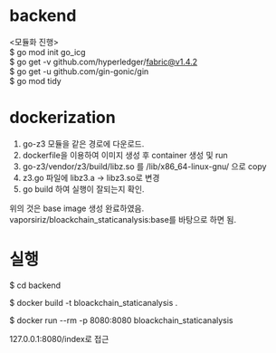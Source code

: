 # backend
<모듈화 진행>  
$ go mod init go_icg  
$ go get -v github.com/hyperledger/fabric@v1.4.2  
$ go get -u github.com/gin-gonic/gin  
$ go mod tidy  

# dockerization
1. go-z3 모듈을 같은 경로에 다운로드.      
2. dockerfile을 이용하여 이미지 생성 후 container 생성 및 run    
3. go-z3/vendor/z3/build/libz.so 를 /lib/x86_64-linux-gnu/ 으로 copy
4. z3.go 파일에 libz3.a -> libz3.so로 변경  
5. go build 하여 실행이 잘되는지 확인.  
   
위의 것은 base image 생성 완료하였음.  
vaporsiriz/bloackchain_staticanalysis:base를 바탕으로 하면 됨.  

# 실행
$ cd backend

$ docker build -t bloackchain_staticanalysis .

$ docker run --rm -p 8080:8080 bloackchain_staticanalysis

127.0.0.1:8080/index로 접근
